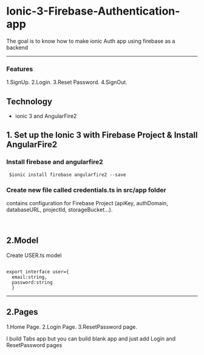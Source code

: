 # Ionic-3-Firebase-Authentication-app
The goal is to know how to make ionic Auth app using firebase as a backend 

---
<h3>Features</h3>
 1.SignUp.
 2.Login.
 3.Reset Password.
 4.SignOut.

## Technology <br>
* ionic 3 and AngularFire2 




<h2> 1. Set up the Ionic 3 with Firebase Project & Install AngularFire2 </h2>
 
<h3> Install firebase and angularfire2 </h3>

<code> $ionic install firebase angularfire2 --save </code>

<h3> Create new file called credentials.ts in src/app folder </h3>

<p>contains configuration for Firebase Project (apiKey, authDomain, databaseURL, projectId, storageBucket…). </p>
</br>

## 2.Model

<p> Create USER.ts model</p>

<code>
export interface user={
  email:string,
  password:string
  }
</code>

---
## 2.Pages
1.Home Page.
2.Login Page.
3.ResetPassword page.

I build Tabs app but you can build blank app and just add Login and ResetPassword pages


